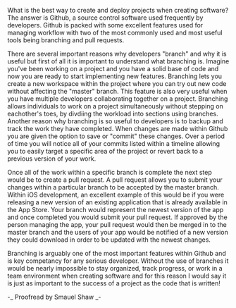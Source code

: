 What is the best way to create and deploy projects when creating software?  The answer is Github, a source control software used frequently by developers.  Github is packed with some excellent features used for managing workflow with two of the most commonly used and most useful tools being branching and pull requests.  

There are several important reasons why developers "branch" and why it is useful but first of all it is important to understand what branching is.  Imagine you've been working on a project and you have a solid base of code and now you are ready to start implementing new features.  Branching lets you create a new workspace within the project where you can try out new code without affecting the "master" branch.  This feature is also very useful when you have multiple developers collaborating together on a project.  Branching allows individuals to work on a project simultaneously without stepping on eachother's toes, by divdiing the workload into sections using branches.  Another reason why branching is so useful to developers is to backup and track the work they have completed.  When changes are made within Github you are given the option to save or "commit" these changes.  Over a period of time you will notice all of your commits listed within a timeline allowing you to easily target a specific area of the project or revert back to a previous version of your work.  

Once all of the work within a specific branch is complete the next step would be to create a pull request.  A pull request allows you to submit your changes within a particular branch to be accepted by the master branch.  Within iOS development, an excellent example of this would be if you were releasing a new version of an existing application that is already available in the App Store.  Your branch would represent the newest version of the app and once completed you would submit your pull request.  If approved by the person managing the app, your pull request would then be merged in to the master branch and the users of your app would be notified of a new version they could download in order to be updated with the newest changes.

Branching is arguably one of the most important features within Github and is key competancy for any serious developer.  Without the use of branches it would be nearly impossible to stay organized, track progress, or work in a team environment when creating software and for this reason I would say it is just as important to the success of a project as the code that is written!

-_ Proofread by Smauel Shaw _-







